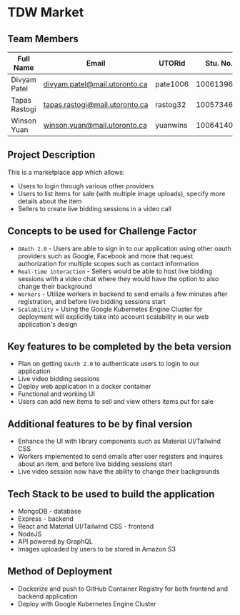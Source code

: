# TDW Market

## Team Members

| Full Name         | Email                              | UTORid   | Stu. No.   | 
| ----------------- | ---------------------------------- | -------- | ---------- | 
| Divyam Patel      | divyam.patel@mail.utoronto.ca      | pate1006 | 1006139698 |       
| Tapas Rastogi     | tapas.rastogi@mail.utoronto.ca     | rastog32 | 1005734608 |
| Winson Yuan       | winson.yuan@mail.utoronto.ca       | yuanwins | 1006414051 |


## Project Description
This is a marketplace app which allows: 
- Users to login through various other providers 
- Users to list items for sale (with multiple image uploads), specify more details about the item
- Sellers to create live bidding sessions in a video call

## Concepts to be used for Challenge Factor
- `OAuth 2.0` - Users are able to sign in to our application using other oauth providers such as Google, Facebook and more that request authorization for multiple scopes such as contact information 
- `Real-time interaction` - Sellers would be able to host live bidding sessions with a video chat where they would have the option to also change their background
- `Workers` - Utilize workers in backend to send emails a few minutes after registration, and before live bidding sessions start
- `Scalability` = Using the Google Kubernetes Engine Cluster for deployment will explicitly take into account scalability in our web application's design

## Key features to be completed by the beta version
- Plan on getting `OAuth 2.0` to authenticate users to login to our application 
- Live video bidding sessions
- Deploy web application in a docker container
- Functional and working UI
- Users can add new items to sell and view others items put for sale

## Additional features to be by final version
- Enhance the UI with library components such as Material UI/Tailwind CSS
- Workers implemented to send emails after user registers and inquires about an item, and before live bidding sessions start
- Live video session now have the ability to change their backgrounds

## Tech Stack to be used to build the application
- MongoDB - database
- Express - backend
- React and Material UI/Tailwind CSS - frontend 
- NodeJS
- API powered by GraphQL
- Images uploaded by users to be stored in Amazon S3

## Method of Deployment
- Dockerize and push to GitHub Container Registry for both frontend and backend application
- Deploy with Google Kubernetes Engine Cluster

